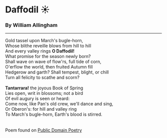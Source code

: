 # Daffodil :sunny:<br>
### By William Allingham<br>
---
Gold tassel upon March's bugle-horn,<br>
Whose blithe reveille blows from hill to hill<br>
And every valley rings **O Daffodil!**<br>
What promise for the season newly born?<br>
Shall wave on wave of flow'rs, full tide of corn,<br>
O'erflow the world, then fruited Autumn fill<br>
Hedgerow and garth? Shall tempest, blight, or chill<br>
Turn all felicity to scathe and scorn?<br>
<br>
**Tantarrara!** the joyous Book of Spring<br>
Lies open, writ in blossoms; not a bird<br>
Of evil augury is seen or heard:<br>
Come now, like Pan's old crew, we'll dance and sing,<br>
Or Oberon's: for hill and valley ring<br>
To March's bugle-horn, Earth's blood is stirred.<br>
<br>
<br>
Poem found on [Public Domain Poetry](https://http://www.public-domain-poetry.com/william-allingham/daffodil-1386/)
